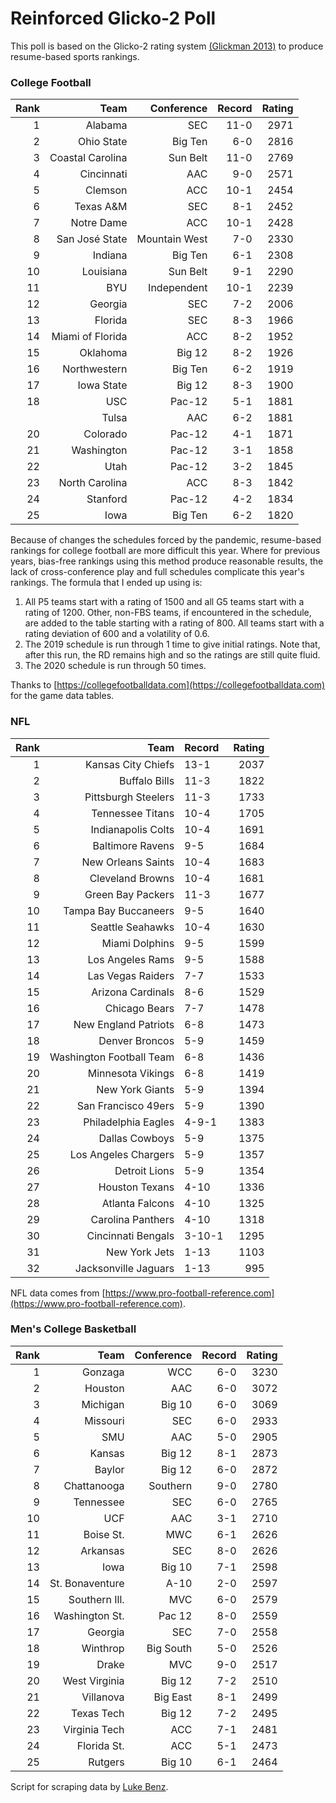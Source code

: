 # Reinforced Glicko-2 Poll

This poll is based on the Glicko-2 rating system [\(Glickman 2013\)](http://glicko.net/glicko/glicko2.pdf) to produce resume-based sports rankings.

### College Football
| Rank	| Team					| Conference	| Record	| Rating	|
| ---:	| ---:					| ---:			| ---:		| ---:		|
| 1		| Alabama				| SEC			| 11-0		| 2971		|
| 2		| Ohio State			| Big Ten		| 6-0		| 2816		|
| 3		| Coastal Carolina		| Sun Belt		| 11-0		| 2769		|
| 4		| Cincinnati			| AAC			| 9-0		| 2571		|
| 5		| Clemson				| ACC			| 10-1		| 2454		|
| 6		| Texas A&amp;M			| SEC			| 8-1		| 2452		|
| 7		| Notre Dame			| ACC			| 10-1		| 2428		|
| 8		| San Jos&eacute; State | Mountain West | 7-0		| 2330		|
| 9		| Indiana				| Big Ten		| 6-1		| 2308		|
| 10	| Louisiana				| Sun Belt		| 9-1		| 2290		|
| 11	| BYU					| Independent	| 10-1		| 2239		|
| 12	| Georgia				| SEC			| 7-2		| 2006		|
| 13	| Florida				| SEC			| 8-3		| 1966		|
| 14	| Miami of Florida		| ACC			| 8-2		| 1952		|
| 15	| Oklahoma				| Big 12		| 8-2		| 1926		|
| 16	| Northwestern			| Big Ten		| 6-2		| 1919		|
| 17	| Iowa State			| Big 12		| 8-3		| 1900		|
| 18	| USC					| Pac-12		| 5-1		| 1881		|
|		| Tulsa					| AAC			| 6-2		| 1881		|
| 20	| Colorado				| Pac-12		| 4-1		| 1871		|
| 21	| Washington			| Pac-12		| 3-1		| 1858		|
| 22	| Utah					| Pac-12		| 3-2		| 1845		|
| 23	| North Carolina		| ACC			| 8-3		| 1842		|
| 24	| Stanford				| Pac-12		| 4-2		| 1834		|
| 25	| Iowa					| Big Ten		| 6-2		| 1820		|

Because of changes the schedules forced by the pandemic, resume-based rankings for college football are more difficult this year. Where for previous years, bias-free rankings using this method produce reasonable results, the lack of cross-conference play and full schedules complicate this year's rankings. The formula that I ended up using is:

1. All P5 teams start with a rating of 1500 and all G5 teams start with a rating of 1200. Other, non-FBS teams, if encountered in the schedule, are added to the table starting with a rating of 800. All teams start with a rating deviation of 600 and a volatility of 0.6.
2. The 2019 schedule is run through 1 time to give initial ratings. Note that, after this run, the RD remains high and so the ratings are still quite fluid.
3. The 2020 schedule is run through 50 times.

Thanks to [https://collegefootballdata.com](https://collegefootballdata.com) for the game data tables.

### NFL
| Rank  | Team                       | Record   | Rating |
| ---:  | ---:                       | :---     | ---:   |
| 1     | Kansas City Chiefs         | 13-1     | 2037   |
| 2     | Buffalo Bills              | 11-3     | 1822   |
| 3     | Pittsburgh Steelers        | 11-3     | 1733   |
| 4     | Tennessee Titans           | 10-4     | 1705   |
| 5     | Indianapolis Colts         | 10-4     | 1691   |
| 6     | Baltimore Ravens           | 9-5      | 1684   |
| 7     | New Orleans Saints         | 10-4     | 1683   |
| 8     | Cleveland Browns           | 10-4     | 1681   |
| 9     | Green Bay Packers          | 11-3     | 1677   |
| 10    | Tampa Bay Buccaneers       | 9-5      | 1640   |
| 11    | Seattle Seahawks           | 10-4     | 1630   |
| 12    | Miami Dolphins             | 9-5      | 1599   |
| 13    | Los Angeles Rams           | 9-5      | 1588   |
| 14    | Las Vegas Raiders          | 7-7      | 1533   |
| 15    | Arizona Cardinals          | 8-6      | 1529   |
| 16    | Chicago Bears              | 7-7      | 1478   |
| 17    | New England Patriots       | 6-8      | 1473   |
| 18    | Denver Broncos             | 5-9      | 1459   |
| 19    | Washington Football Team   | 6-8      | 1436   |
| 20    | Minnesota Vikings          | 6-8      | 1419   |
| 21    | New York Giants            | 5-9      | 1394   |
| 22    | San Francisco 49ers        | 5-9      | 1390   |
| 23    | Philadelphia Eagles        | 4-9-1    | 1383   |
| 24    | Dallas Cowboys             | 5-9      | 1375   |
| 25    | Los Angeles Chargers       | 5-9      | 1357   |
| 26    | Detroit Lions              | 5-9      | 1354   |
| 27    | Houston Texans             | 4-10     | 1336   |
| 28    | Atlanta Falcons            | 4-10     | 1325   |
| 29    | Carolina Panthers          | 4-10     | 1318   |
| 30    | Cincinnati Bengals         | 3-10-1   | 1295   |
| 31    | New York Jets              | 1-13     | 1103   |
| 32    | Jacksonville Jaguars       | 1-13     | 995    |

NFL data comes from [https://www.pro-football-reference.com](https://www.pro-football-reference.com).

### Men's College Basketball
| Rank  | Team                 | Conference | Record   | Rating |
| ---:  | ---:                 | ---:       | ---:     | ---:   |
| 1     | Gonzaga              | WCC        | 6-0      | 3230   |
| 2     | Houston              | AAC        | 6-0      | 3072   |
| 3     | Michigan             | Big 10     | 6-0      | 3069   |
| 4     | Missouri             | SEC        | 6-0      | 2933   |
| 5     | SMU                  | AAC        | 5-0      | 2905   |
| 6     | Kansas               | Big 12     | 8-1      | 2873   |
| 7     | Baylor               | Big 12     | 6-0      | 2872   |
| 8     | Chattanooga          | Southern   | 9-0      | 2780   |
| 9     | Tennessee            | SEC        | 6-0      | 2765   |
| 10    | UCF                  | AAC        | 3-1      | 2710   |
| 11    | Boise St.            | MWC        | 6-1      | 2626   |
| 12    | Arkansas             | SEC        | 8-0      | 2626   |
| 13    | Iowa                 | Big 10     | 7-1      | 2598   |
| 14    | St. Bonaventure      | A-10       | 2-0      | 2597   |
| 15    | Southern Ill.        | MVC        | 6-0      | 2579   |
| 16    | Washington St.       | Pac 12     | 8-0      | 2559   |
| 17    | Georgia              | SEC        | 7-0      | 2558   |
| 18    | Winthrop             | Big South  | 5-0      | 2526   |
| 19    | Drake                | MVC        | 9-0      | 2517   |
| 20    | West Virginia        | Big 12     | 7-2      | 2510   |
| 21    | Villanova            | Big East   | 8-1      | 2499   |
| 22    | Texas Tech           | Big 12     | 7-2      | 2495   |
| 23    | Virginia Tech        | ACC        | 7-1      | 2481   |
| 24    | Florida St.          | ACC        | 5-1      | 2473   |
| 25    | Rutgers              | Big 10     | 6-1      | 2464   |

Script for scraping data by [Luke Benz](https://github.com/lbenz730/NCAA_Hoops).
